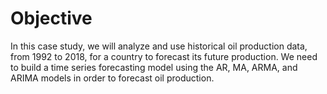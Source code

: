 # Objective

In this case study, we will analyze and use historical oil production data, from 1992 to 2018, for a country to forecast its future production. We need to build a time series forecasting model using the AR, MA, ARMA, and ARIMA models in order to forecast oil production.
